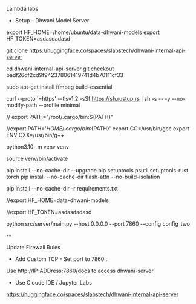 Lambda labs


- Setup - Dhwani Model Server

export HF_HOME=/home/ubuntu/data-dhwani-models
export HF_TOKEN=asdasdadasd


git clone https://huggingface.co/spaces/slabstech/dhwani-internal-api-server

cd dhwani-internal-api-server
git checkout badf26df2cd9f942378061419741d4b70111cf33

sudo apt-get install ffmpeg build-essential

curl --proto '=https' --tlsv1.2 -sSf https://sh.rustup.rs | sh -s -- -y --no-modify-path --profile minimal 

// export PATH="/root/.cargo/bin:${PATH}"

//export PATH='$HOME/.cargo/bin:${PATH}'
export CC=/usr/bin/gcc
export ENV CXX=/usr/bin/g++

python3.10 -m venv venv

source venv/bin/activate

pip install --no-cache-dir --upgrade pip setuptools psutil setuptools-rust torch
pip install --no-cache-dir flash-attn  --no-build-isolation 

pip install --no-cache-dir -r requirements.txt



//export HF_HOME=data-dhwani-models

//export HF_TOKEN=asdasdadasd

python src/server/main.py --host 0.0.0.0 --port 7860 --config config_two


-- 

Update Firewall Rules

- Add Custom TCP - Set port to 7860 . 

Use http://IP-ADDress:7860/docs to access dhwani-server


- Use Cloude IDE / Jupyter Labs

https://huggingface.co/spaces/slabstech/dhwani-internal-api-server
